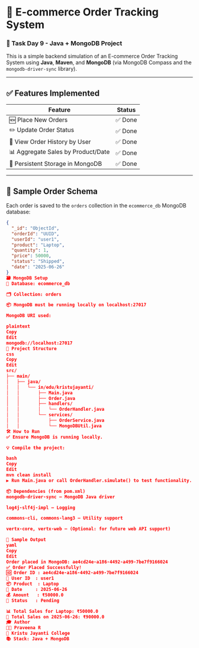 # 🛒 E-commerce Order Tracking System

### 📅 Task Day 9 - Java + MongoDB Project

This is a simple backend simulation of an E-commerce Order Tracking System using **Java**, **Maven**, and **MongoDB** (via MongoDB Compass and the `mongodb-driver-sync` library).

---

## ✅ Features Implemented

| Feature                             | Status  |
|------------------------------------|---------|
| 🆕 Place New Orders                | ✅ Done |
| ✏️ Update Order Status             | ✅ Done |
| 📜 View Order History by User      | ✅ Done |
| 📊 Aggregate Sales by Product/Date | ✅ Done |
| 💾 Persistent Storage in MongoDB   | ✅ Done |

---

## 🧾 Sample Order Schema

Each order is saved to the `orders` collection in the `ecommerce_db` MongoDB database:

```json
{
  "_id": "ObjectId",
  "orderId": "UUID",
  "userId": "user1",
  "product": "Laptop",
  "quantity": 1,
  "price": 50000,
  "status": "Shipped",
  "date": "2025-06-26"
}
🗃️ MongoDB Setup
🧩 Database: ecommerce_db

🗂️ Collection: orders

📦 MongoDB must be running locally on localhost:27017

MongoDB URI used:

plaintext
Copy
Edit
mongodb://localhost:27017
📂 Project Structure
css
Copy
Edit
src/
├── main/
│   ├── java/
│   │   └── in/edu/kristujayanti/
│   │       ├── Main.java
│   │       ├── Order.java
│   │       ├── handlers/
│   │       │   └── OrderHandler.java
│   │       └── services/
│   │           ├── OrderService.java
│   │           └── MongoDBUtil.java
🛠️ How to Run
✅ Ensure MongoDB is running locally.

💡 Compile the project:

bash
Copy
Edit
mvn clean install
▶️ Run Main.java or call OrderHandler.simulate() to test functionality.

📦 Dependencies (from pom.xml)
mongodb-driver-sync – MongoDB Java driver

log4j-slf4j-impl – Logging

commons-cli, commons-lang3 – Utility support

vertx-core, vertx-web – (Optional: for future web API support)

📸 Sample Output
yaml
Copy
Edit
Order placed in MongoDB: ae4cd24e-a186-4492-a499-7be7f9166024
✅ Order Placed Successfully!
🆔 Order ID : ae4cd24e-a186-4492-a499-7be7f9166024
👤 User ID  : user1
📦 Product  : Laptop
📅 Date     : 2025-06-26
💰 Amount   : ₹50000.0
📌 Status   : Pending

📊 Total Sales for Laptop: ₹50000.0
📅 Total Sales on 2025-06-26: ₹90000.0
🎓 Author
👩‍💻 Praveena R
📘 Kristu Jayanti College
📚 Stack: Java + MongoDB